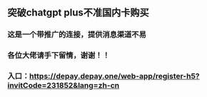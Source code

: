 

突破chatgpt plus不准国内卡购买
---

### 这是一个带推广的连接，提供消息渠道不易

### 各位大佬请手下留情，谢谢！！

### 入口：https://depay.depay.one/web-app/register-h5?invitCode=231852&lang=zh-cn


